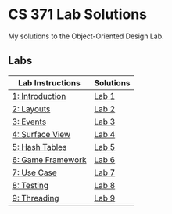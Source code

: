 # CS 371 Lab Solutions
My solutions to the Object-Oriented Design Lab.

## Labs
| Lab Instructions | Solutions |
| - | - |
| [1: Introduction](https://github.com/harringt23/CS371_labSolutions/blob/main/src/Lab1/Lab01_CS371_IntroToAndroidAndGit_ver10.docx) | [Lab 1](https://github.com/harringt23/CS371_labSolutions/tree/main/src/Lab1/Lab1_BirthdayCake-master)|
| [2: Layouts](https://github.com/harringt23/CS371_labSolutions/blob/main/src/Lab2/Lab02_Layout_ver11.docx) | [Lab 2](https://github.com/harringt23/CS371_labSolutions/tree/main/src/Lab2/BirthdayCake-master2) |
| [3: Events](https://github.com/harringt23/CS371_labSolutions/blob/main/src/Lab3/Lab03_Events_ver03.docx) | [Lab 3](https://github.com/harringt23/CS371_labSolutions/tree/main/src/Lab3/BirthdayCake-master) | 
| [4: Surface View](https://github.com/harringt23/CS371_labSolutions/blob/main/src/Lab4/Lab04_SurfaceView_GitMerge_ver06.docx) | [Lab 4]()|
| [5: Hash Tables](https://github.com/harringt23/CS371_labSolutions/blob/main/src/Lab5/Lab05_HashTables_ver06.docx)| [Lab 5](https://github.com/harringt23/CS371_labSolutions/tree/main/src/Lab5/lab5_harringt23_CS371A) |
| [6: Game Framework](https://github.com/harringt23/CS371_labSolutions/blob/main/src/Lab6/Lab06_GameFramework_ver07.docx) | [Lab 6](https://github.com/harringt23/CS371_labSolutions/tree/main/src/Lab6/PigGameStarter-masterH)| 
| [7: Use Case](https://github.com/harringt23/CS371_labSolutions/blob/main/src/Lab7/Lab07_UML_Dia_ver08.docx) | [Lab 7](https://github.com/harringt23/CS371_labSolutions/tree/main/src/Lab7/BallAnimation)| 
| [8: Testing](https://github.com/harringt23/CS371_labSolutions/blob/main/src/Lab8/Lab08_JUnit_ver05.docx) |[Lab 8]()| 
| [9: Threading](https://github.com/harringt23/CS371_labSolutions/blob/main/src/Lab9/Lab09_Threads_ver04.docx) | [Lab 9](https://github.com/harringt23/CS371_labSolutions/tree/main/src/Lab9/CS371ThreadsLabStarter-master)| 
